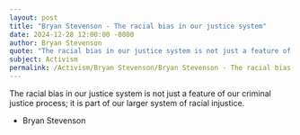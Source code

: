 ```yaml
---
layout: post
title: "Bryan Stevenson - The racial bias in our justice system"
date: 2024-12-28 12:00:00 -0000
author: Bryan Stevenson
quote: "The racial bias in our justice system is not just a feature of our criminal justice process; it is part of our larger system of racial injustice."
subject: Activism
permalink: /Activism/Bryan Stevenson/Bryan Stevenson - The racial bias in our justice system
---
```


The racial bias in our justice system is not just a feature of our criminal justice process; it is part of our larger system of racial injustice.

- Bryan Stevenson
